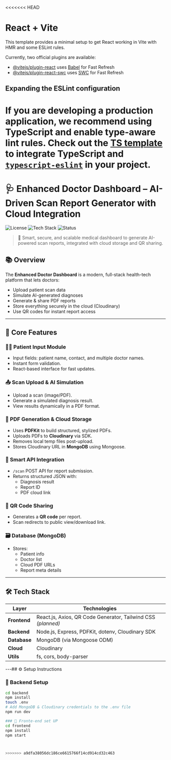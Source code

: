 <<<<<<< HEAD
# React + Vite

This template provides a minimal setup to get React working in Vite with HMR and some ESLint rules.

Currently, two official plugins are available:

- [@vitejs/plugin-react](https://github.com/vitejs/vite-plugin-react/blob/main/packages/plugin-react/README.md) uses [Babel](https://babeljs.io/) for Fast Refresh
- [@vitejs/plugin-react-swc](https://github.com/vitejs/vite-plugin-react-swc) uses [SWC](https://swc.rs/) for Fast Refresh

## Expanding the ESLint configuration

If you are developing a production application, we recommend using TypeScript and enable type-aware lint rules. Check out the [TS template](https://github.com/vitejs/vite/tree/main/packages/create-vite/template-react-ts) to integrate TypeScript and [`typescript-eslint`](https://typescript-eslint.io) in your project.
=======
# 🩺 Enhanced Doctor Dashboard – AI-Driven Scan Report Generator with Cloud Integration

![License](https://img.shields.io/badge/license-MIT-green.svg)
![Tech Stack](https://img.shields.io/badge/stack-Node.js%20%7C%20Express%20%7C%20MongoDB%20%7C%20React-blue)
![Status](https://img.shields.io/badge/status-In_Progress-yellow)

> 🚀 Smart, secure, and scalable medical dashboard to generate AI-powered scan reports, integrated with cloud storage and QR sharing.



## 📚 Overview

The **Enhanced Doctor Dashboard** is a modern, full-stack health-tech platform that lets doctors:

- Upload patient scan data
- Simulate AI-generated diagnoses
- Generate & share PDF reports
- Store everything securely in the cloud (Cloudinary)
- Use QR codes for instant report access

---

## 🧩 Core Features

### 🧑‍⚕️ Patient Input Module
- Input fields: patient name, contact, and multiple doctor names.
- Instant form validation.
- React-based interface for fast updates.

### 📤 Scan Upload & AI Simulation
- Upload a scan (image/PDF).
- Generate a simulated diagnosis result.
- View results dynamically in a PDF format.

### 📄 PDF Generation & Cloud Storage
- Uses **PDFKit** to build structured, stylized PDFs.
- Uploads PDFs to **Cloudinary** via SDK.
- Removes local temp files post-upload.
- Stores Cloudinary URL in **MongoDB** using Mongoose.

### 🔁 Smart API Integration
- `/scan` POST API for report submission.
- Returns structured JSON with:
  - Diagnosis result
  - Report ID
  - PDF cloud link

### 📱 QR Code Sharing
- Generates a **QR code** per report.
- Scan redirects to public view/download link.

### 🗃️ Database (MongoDB)
- Stores:
  - Patient info
  - Doctor list
  - Cloud PDF URLs
  - Report meta details

---

## 🛠️ Tech Stack

| Layer      | Technologies |
|------------|--------------|
| **Frontend** | React.js, Axios, QR Code Generator, Tailwind CSS *(planned)* |
| **Backend**  | Node.js, Express, PDFKit, dotenv, Cloudinary SDK |
| **Database** | MongoDB (via Mongoose ODM) |
| **Cloud**    | Cloudinary |
| **Utils**    | fs, cors, body-parser |

---## ⚙️ Setup Instructions

### 🔧 Backend Setup

```bash
cd backend
npm install
touch .env
# Add MongoDB & Cloudinary credentials to the .env file
npm run dev

### 🔧 Fronte-end set UP
cd frontend
npm install
npm start



>>>>>>> a9dfa38056dc186ce6615766f14cd914cd32c463
